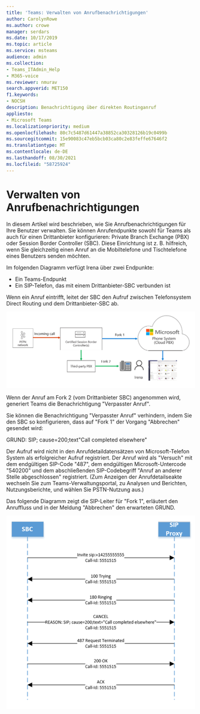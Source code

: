 ```yaml
---
title: 'Teams: Verwalten von Anrufbenachrichtigungen'
author: CarolynRowe
ms.author: crowe
manager: serdars
ms.date: 10/17/2019
ms.topic: article
ms.service: msteams
audience: admin
ms.collection:
- Teams_ITAdmin_Help
- M365-voice
ms.reviewer: nmurav
search.appverid: MET150
f1.keywords:
- NOCSH
description: Benachrichtigung über direkten Routinganruf
appliesto:
- Microsoft Teams
ms.localizationpriority: medium
ms.openlocfilehash: 80c7c5487d61447a38852ca30328126b19c0499b
ms.sourcegitcommit: 15e90083c47eb5bcb03ca80c2e83feffe67646f2
ms.translationtype: MT
ms.contentlocale: de-DE
ms.lasthandoff: 08/30/2021
ms.locfileid: "58725924"
---
```

# <a name="manage-call-notifications"></a>Verwalten von Anrufbenachrichtigungen

In diesem Artikel wird beschrieben, wie Sie Anrufbenachrichtigungen für Ihre Benutzer verwalten. Sie können Anrufendpunkte sowohl für Teams als auch für einen Drittanbieter konfigurieren: Private Branch Exchange (PBX) oder Session Border Controller (SBC).  Diese Einrichtung ist z. B. hilfreich, wenn Sie gleichzeitig einen Anruf an die Mobiltelefone und Tischtelefone eines Benutzers senden möchten.   

Im folgenden Diagramm verfügt Irena über zwei Endpunkte:

- Ein Teams-Endpunkt
- Ein SIP-Telefon, das mit einem Drittanbieter-SBC verbunden ist

Wenn ein Anruf eintrifft, leitet der SBC den Aufruf zwischen Telefonsystem Direct Routing und dem Drittanbieter-SBC ab.


![Diagram showing forked Teams endpoints.](media/direct-routing-call-notification-1.png)

Wenn der Anruf am Fork 2 (vom Drittanbieter SBC) angenommen wird, generiert Teams die Benachrichtigung "Verpasster Anruf".  

Sie können die Benachrichtigung "Verpasster Anruf" verhindern, indem Sie den SBC so konfigurieren, dass auf "Fork 1" der Vorgang "Abbrechen" gesendet wird:

GRUND: SIP; cause=200;text"Call completed elsewhere" 

Der Aufruf wird nicht in den Anrufdetaildatensätzen von Microsoft-Telefon System als erfolgreicher Aufruf registriert. Der Anruf wird als "Versuch" mit dem endgültigen SIP-Code "487", dem endgültigen Microsoft-Untercode "540200" und dem abschließenden SIP-Codebegriff "Anruf an anderer Stelle abgeschlossen" registriert.  (Zum Anzeigen der Anrufdetailseakte wechseln Sie zum Teams-Verwaltungsportal, zu Analysen und Berichten, Nutzungsberichte, und wählen Sie PSTN-Nutzung aus.)


Das folgende Diagramm zeigt die SIP-Leiter für "Fork 1", erläutert den Anruffluss und in der Meldung "Abbrechen" den erwarteten GRUND. 

![Diagramm, das ver forserte Teams Endpunkte zeigt.](media/direct-routing-call-notification-2.png)

